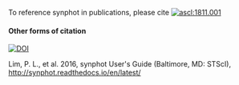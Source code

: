 To reference synphot in publications, please cite
[![ascl:1811.001](https://img.shields.io/badge/ascl-1811.001-blue.svg?colorB=262255)](http://ascl.net/1811.001)

#### Other forms of citation

[![DOI](https://zenodo.org/badge/DOI/10.5281/zenodo.3673988.svg)](https://doi.org/10.5281/zenodo.3673988)

Lim, P. L., et al. 2016, synphot User's Guide (Baltimore, MD: STScI),
http://synphot.readthedocs.io/en/latest/
